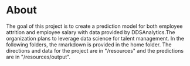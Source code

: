 # About

The goal of this project is to create a prediction model for both employee attrition and employee salary with data provided by DDSAnalytics.The organization plans to leverage data science for talent management. In the following folders, the rmarkdown is provided in the home folder. The directions and data for the project are in "/resources" and the predictions are in "/resources/output".
